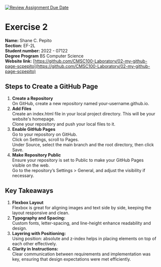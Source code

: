 [![Review Assignment Due Date](https://classroom.github.com/assets/deadline-readme-button-22041afd0340ce965d47ae6ef1cefeee28c7c493a6346c4f15d667ab976d596c.svg)](https://classroom.github.com/a/kElvRG-V)

# Exercise 2

**Name:** Shane C. Pepito <br/>
**Section:** EF-2L <br/>
**Student number:** 2022 - 07122 <br/>
**Degree Program** BS Computer Science <br/>
**Website link:** [https://github.com/CMSC100-Laboratory/02-my-github-page-scpepito](https://github.com/CMSC100-Laboratory/02-my-github-page-scpepito)

## Steps to Create a GitHub Page
1. **Create a Repository** <br/>
On GitHub, create a new repository named your-username.github.io.<br/>
2. **Add Files** <br/>
Create an index.html file in your local project directory. This will be your website's homepage. <br/>
Clone your repository and push your local files to it. <br/>
3. **Enable GitHub Pages**<br/>
Go to your repository on GitHub. <br/>
Click on Settings, scroll to Pages. <br/>
Under Source, select the main branch and the root directory, then click Save.<br/>
4. **Make Repository Public**<br/>
Ensure your repository is set to Public to make your GitHub Pages visible on the web.<br/>
Go to the repository’s Settings > General, and adjust the visibility if necessary.<br/>

## Key Takeaways
1. **Flexbox Layout** <br/>
Flexbox is great for aligning images and text side by side, keeping the layout responsive and clean.<br/>
2. **Typography and Spacing:** <br/>
Custom fonts, letter-spacing, and line-height enhance readability and design.<br/>
3. **Layering with Positioning:**<br/>
Using position: absolute and z-index helps in placing elements on top of each other effectively.<br/>
4. **Clarity in Instructions:**<br/>
 Clear communication between requirements and implementation was key, ensuring that design expectations were met efficiently.<br/>
